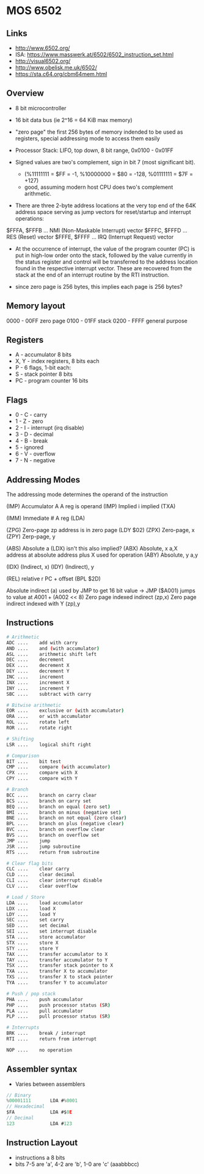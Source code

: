 # MOS 6502

## Links

* http://www.6502.org/
* ISA: https://www.masswerk.at/6502/6502_instruction_set.html
* http://visual6502.org/
* http://www.obelisk.me.uk/6502/
* https://sta.c64.org/cbm64mem.html

## Overview
* 8 bit microcontroller
* 16 bit data bus (ie 2^16 = 64 KiB max memory)
* "zero page" the first 256 bytes of memory indended to be used as registers, special addressing mode to access them easily

* Processor Stack: LIFO, top down, 8 bit range, 0x0100 - 0x01FF

* Signed values are two's complement, sign in bit 7 (most significant bit).
	* (%11111111 = $FF = -1, %10000000 = $80 = -128, %01111111 = $7F = +127)
	* good, assuming modern host CPU does two's complement arithmetic.

* There are three 2-byte address locations at the very top end of the 64K address space serving as jump vectors for reset/startup and interrupt operations:

$FFFA, $FFFB ... NMI (Non-Maskable Interrupt) vector
$FFFC, $FFFD ... RES (Reset) vector
$FFFE, $FFFF ... IRQ (Interrupt Request) vector

* At the occurrence of interrupt, the value of the program counter (PC) is put in high-low order onto the stack, followed by the value currently in the status register and control will be transferred to the address location found in the respective interrupt vector. These are recovered from the stack at the end of an interrupt routine by the RTI instruction.

* since zero page is 256 bytes, this implies each page is 256 bytes?

## Memory layout

0000 - 00FF 	zero page
0100 - 01FF 	stack
0200 - FFFF     general purpose


## Registers

* A - accumulator 8 bits
* X, Y - index registers, 8 bits each
* P - 6 flags, 1-bit each: 
* S - stack pointer 8 bits
* PC - program counter 16 bits

## Flags

* 0 - C - carry
* 1 - Z - zero
* 2 - I - interrupt (irq disable)
* 3 - D - decimal
* 4 - B - break
* 5 -     ignored
* 6 - V - overflow
* 7 - N - negative

## Addressing Modes

The addressing mode determines the operand of the instruction

(IMP) Accumulator 		A		A reg is operand
(IMP) Implied 			i		implied (TXA)

(IMM) Immediate 		#		A reg (LDA)

(ZPG) Zero-page 		zp		address is in zero page (LDY $02)
(ZPX) Zero-page, x
(ZPY) Zerp-page, y

(ABS) Absolute 			a		(LDX) isn't this also implied?
(ABX) Absolute, x 		a,X		address at absolute address plus X used for operation
(ABY) Absolute, y 		a,y

(IDX) (Indirect, x)
(IDY) (Indirect), y

(REL) relative 			r		PC + offset (BPL $2D)



Absolute indirect					(a)		used by JMP to get 16 bit value -> JMP ($A001) jumps to value at $A001 + ($A002 << 8)
Zero page indexed indirect 			(zp,x)
Zero page indirect indexed with Y 	(zp),y






## Instructions
```sh
# Arithmetic
ADC	....	add with carry
AND	....	and (with accumulator)
ASL	....	arithmetic shift left
DEC	....	decrement
DEX	....	decrement X
DEY	....	decrement Y
INC	....	increment
INX	....	increment X
INY	....	increment Y
SBC	....	subtract with carry

# Bitwise arithmetic
EOR	....	exclusive or (with accumulator)
ORA	....	or with accumulator
ROL	....	rotate left
ROR	....	rotate right

# Shifting
LSR	....	logical shift right

# Comparison 
BIT	....	bit test
CMP	....	compare (with accumulator)
CPX	....	compare with X
CPY	....	compare with Y

# Branch
BCC	....	branch on carry clear
BCS	....	branch on carry set
BEQ	....	branch on equal (zero set)
BMI	....	branch on minus (negative set)
BNE	....	branch on not equal (zero clear)
BPL	....	branch on plus (negative clear)
BVC	....	branch on overflow clear
BVS	....	branch on overflow set
JMP	....	jump
JSR	....	jump subroutine
RTS	....	return from subroutine

# Clear flag bits
CLC	....	clear carry
CLD	....	clear decimal
CLI	....	clear interrupt disable
CLV	....	clear overflow

# Load / Store
LDA	....	load accumulator
LDX	....	load X
LDY	....	load Y
SEC	....	set carry
SED	....	set decimal
SEI	....	set interrupt disable
STA	....	store accumulator
STX	....	store X
STY	....	store Y
TAX	....	transfer accumulator to X
TAY	....	transfer accumulator to Y
TSX	....	transfer stack pointer to X
TXA	....	transfer X to accumulator
TXS	....	transfer X to stack pointer
TYA	....	transfer Y to accumulator

# Push / pop stack
PHA	....	push accumulator
PHP	....	push processor status (SR)
PLA	....	pull accumulator
PLP	....	pull processor status (SR)

# Interrupts
BRK	....	break / interrupt
RTI	....	return from interrupt

NOP	....	no operation
```

## Assembler syntax

* Varies between assemblers
```c
// Binary
%00001111		LDA #%0001
// Hexadecimal
$FA 			LDA #$0E
// Decimal
123 			LDA #123
```


## Instruction Layout

* instructions a 8 bits
* bits 7-5 are 'a', 4-2 are 'b', 1-0 are 'c' (aaabbbcc)